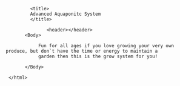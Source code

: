
   <html>
  
             <title>
             Advanced Aquaponitc System
             </title>
      
                   <header></header>
           <Body>
           
                Fun for all ages if you love growing your very own produce, but don`t have the time or energy to maintain a
                garden then this is the grow system for you!
                
           </Body>         
       
     </html>
